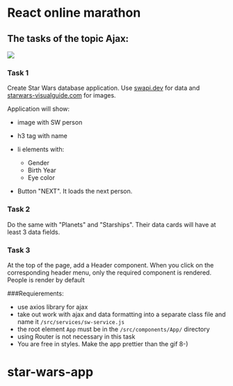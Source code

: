 # React online marathon

## The tasks of the topic Ajax:


![](./image/task-example.gif)

### Task 1
Create Star Wars database application.
Use [swapi.dev](https://swapi.dev/) for data and [starwars-visualguide.com](https://starwars-visualguide.com/) for images.

Application will show:

- image with SW person
- h3 tag with name
- li elements with:
  
  - Gender
  - Birth Year
  - Eye color
- Button "NEXT". It loads the next person.

### Task 2
Do the same with "Planets" and "Starships".
Their data cards will have at least 3 data fields.

### Task 3
At the top of the page, add a Header component. When you click on the corresponding header menu, only the required component is rendered. People is render by default

###Requierements:

- use axios library for ajax
- take out work with ajax and data formatting into a separate class file and name it `/src/services/sw-service.js`
- the root element `App` must be in the `/src/components/App/` directory
- using Router is not necessary in this task  
- You are free in styles. Make the app prettier than the gif 8-)
# star-wars-app
